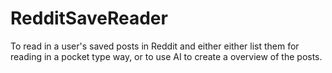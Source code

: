 # RedditSaveReader
To read in a user's saved posts in Reddit and either either list them for reading in a pocket type way, or to     use AI to create a overview of the posts.
